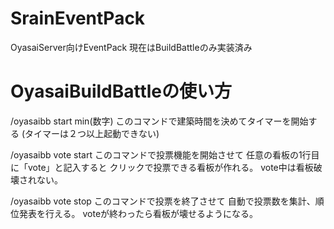 # SrainEventPack
 OyasaiServer向けEventPack
 現在はBuildBattleのみ実装済み
# OyasaiBuildBattleの使い方
 /oyasaibb start min(数字)
 このコマンドで建築時間を決めてタイマーを開始する
 (タイマーは２つ以上起動できない)
 
 /oyasaibb vote start
 このコマンドで投票機能を開始させて
 任意の看板の1行目に「vote」と記入すると
 クリックで投票できる看板が作れる。
 vote中は看板破壊されない。
 
 /oyasaibb vote stop
 このコマンドで投票を終了させて
 自動で投票数を集計、順位発表を行える。
 voteが終わったら看板が壊せるようになる。
